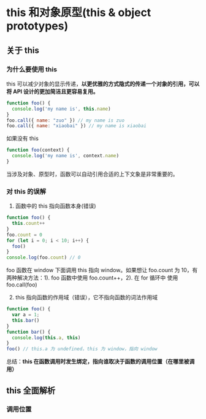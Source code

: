 # this 和对象原型(this & object prototypes)
## 关于 this
### 为什么要使用 this
this 可以减少对象的显示传递，**以更优雅的方式隐式的传递一个对象的引用，可以将 API 设计的更加简洁且更容易复用。**
```js
function foo() {
  console.log('my name is', this.name)
}
foo.call({ name: "zuo" }) // my name is zuo
foo.call({ name: "xiaobai" }) // my name is xiaobai
```
如果没有 this
```js
function foo(context) {
  console.log('my name is', context.name)
}
```
当涉及对象、原型时，函数可以自动引用合适的上下文象是非常重要的。
### 对 this 的误解
1. 函数中的 this 指向函数本身(错误)

```js
function foo() {
  this.count++
}
foo.count = 0
for (let i = 0; i < 10; i++) {
  foo()
}
console.log(foo.count) // 0
```
foo 函数在 window 下面调用 this 指向 window。如果想让 foo.count 为 10，有两种解决方法：1). foo 函数中使用 foo.count++，2). 在 for 循环中 使用 foo.call(foo) 

2. this 指向函数的作用域（错误），它不指向函数的词法作用域

```js
function foo() {
  var a = 1;
  this.bar()
}
function bar() {
  console.log(this.a, this)
}
foo() // this.a 为 undefined，this 为 window，指向 window
```

总结：**this 在函数调用时发生绑定，指向谁取决于函数的调用位置（在哪里被调用）**

## this 全面解析

### 调用位置
